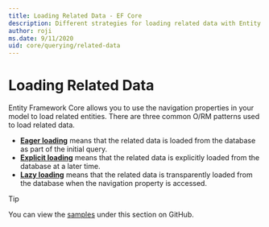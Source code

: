 ```yaml
---
title: Loading Related Data - EF Core
description: Different strategies for loading related data with Entity Framework Core
author: roji
ms.date: 9/11/2020
uid: core/querying/related-data
---
```

# Loading Related Data

Entity Framework Core allows you to use the navigation properties in your model to load related entities. There are three common O/RM patterns used to load related data.

* **[Eager loading](xref:core/querying/related-data/eager)** means that the related data is loaded from the database as part of the initial query.
* **[Explicit loading](xref:core/querying/related-data/explicit)** means that the related data is explicitly loaded from the database at a later time.
* **[Lazy loading](xref:core/querying/related-data/lazy)** means that the related data is transparently loaded from the database when the navigation property is accessed.

> [!TIP]
> You can view the [samples](https://github.com/dotnet/EntityFramework.Docs/tree/live/samples/core/Querying/RelatedData) under this section on GitHub.
